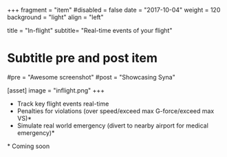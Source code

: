 +++
fragment = "item"
#disabled = false
date = "2017-10-04"
weight = 120
background = "light"
align = "left"

title = "In-flight"
subtitle= "Real-time events of your flight"

# Subtitle pre and post item
#pre = "Awesome screenshot"
#post = "Showcasing Syna"

[asset]
  image = "inflight.png"
+++

- Track key flight events real-time
- Penalties for violations (over speed/exceed max G-force/exceed max VS)*
- Simulate real world emergency (divert to nearby airport for medical emergency)*



\* Coming soon